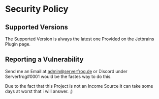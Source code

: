 # Security Policy

## Supported Versions

The Supported Version is always the latest one Provided on the Jetbrains Plugin page.

## Reporting a Vulnerability

Send me an Email at admin@serverfrog.de or Discord under Serverfrog#0001 would be the fastes way to do this.

Due to the fact that this Project is not an Income Source it can take some days at worst that i will answer. ;)
